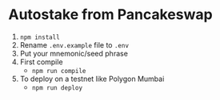 # Autostake from Pancakeswap

1. ```npm install```
2. Rename ```.env.example``` file to ```.env```
2. Put your mnemonic/seed phrase
3. First compile
   - ```npm run compile```
4. To deploy on a testnet like Polygon Mumbai
   - ```npm run deploy``` 

